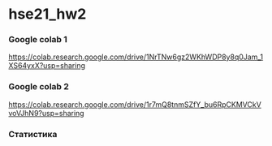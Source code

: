 # hse21_hw2

<h3> Google colab 1 </h3>

https://colab.research.google.com/drive/1NrTNw6gz2WKhWDP8y8q0Jam_1XS64yxX?usp=sharing 

<h3> Google colab 2 </h3>

https://colab.research.google.com/drive/1r7mQ8tnmSZfY_bu6RpCKMVCkVvoVJhN9?usp=sharing

<h3> Статистика </h3>
